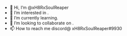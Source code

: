 - 👋 Hi, I’m @xH8RxSoulReaper
- 👀 I’m interested in .
- 🌱 I’m currently learning.
- 💞️ I’m looking to collaborate on .
- 📫 How to reach me discord@ xH8RxSoulReaper#9930
